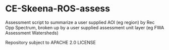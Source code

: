 # CE-Skeena-ROS-assess
Assessment script to summarize a user supplied AOI (eg region) by Rec Opp Spectrum, broken up by a user supplied assessment unit layer (eg FWA Assessment Watersheds)

Repository subject to APACHE 2.0 LICENSE
